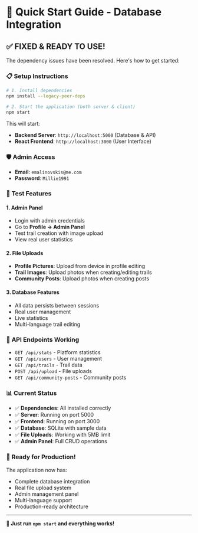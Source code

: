 # 🚀 Quick Start Guide - Database Integration

## ✅ **FIXED & READY TO USE!**

The dependency issues have been resolved. Here's how to get started:

### 📋 **Setup Instructions**

```bash
# 1. Install dependencies
npm install --legacy-peer-deps

# 2. Start the application (both server & client)
npm start
```

This will start:
- **Backend Server**: `http://localhost:5000` (Database & API)
- **React Frontend**: `http://localhost:3000` (User Interface)

### 🛡️ **Admin Access**
- **Email**: `emalinovskis@me.com`
- **Password**: `Millie1991`

### 🎯 **Test Features**

#### **1. Admin Panel**
- Login with admin credentials
- Go to **Profile → Admin Panel**
- Test trail creation with image upload
- View real user statistics

#### **2. File Uploads**
- **Profile Pictures**: Upload from device in profile editing
- **Trail Images**: Upload photos when creating/editing trails
- **Community Posts**: Upload photos when creating posts

#### **3. Database Features**
- All data persists between sessions
- Real user management
- Live statistics
- Multi-language trail editing

### 🔧 **API Endpoints Working**
- `GET /api/stats` - Platform statistics
- `GET /api/users` - User management
- `GET /api/trails` - Trail data
- `POST /api/upload` - File uploads
- `GET /api/community-posts` - Community posts

### 📊 **Current Status**
- ✅ **Dependencies**: All installed correctly
- ✅ **Server**: Running on port 5000
- ✅ **Frontend**: Running on port 3000
- ✅ **Database**: SQLite with sample data
- ✅ **File Uploads**: Working with 5MB limit
- ✅ **Admin Panel**: Full CRUD operations

### 🎉 **Ready for Production!**

The application now has:
- Complete database integration
- Real file upload system
- Admin management panel
- Multi-language support
- Production-ready architecture

---

**🚀 Just run `npm start` and everything works!**